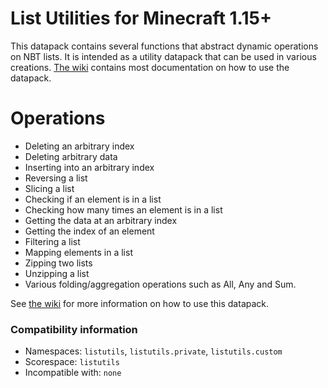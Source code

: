 # List Utilities for Minecraft 1.15+
This datapack contains several functions that abstract dynamic operations on NBT lists. It is intended as a utility datapack that can be used in various creations. [The wiki](https://github.com/PeerHeer/mc-list-utils/wiki) contains most documentation on how to use the datapack.

# Operations
- Deleting an arbitrary index
- Deleting arbitrary data
- Inserting into an arbitrary index
- Reversing a list
- Slicing a list
- Checking if an element is in a list
- Checking how many times an element is in a list
- Getting the data at an arbitrary index
- Getting the index of an element
- Filtering a list
- Mapping elements in a list
- Zipping two lists
- Unzipping a list
- Various folding/aggregation operations such as All, Any and Sum.

See [the wiki](https://github.com/PeerHeer/mc-list-utils/wiki) for more information on how to use this datapack.

### Compatibility information
- Namespaces: `listutils`, `listutils.private`, `listutils.custom`
- Scorespace: `listutils`
- Incompatible with: `none`
